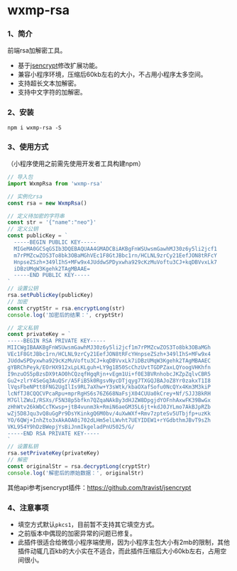 # wxmp-rsa

### 1、简介
前端rsa加解密工具。
+ 基于[jsencrypt](https://github.com/travist/jsencrypt)修改扩展功能。
+ 兼容小程序环境，压缩后60kb左右的大小，不占用小程序太多空间。
+ 支持超长文本加解密。
+ 支持中文字符的加解密。

### 2、安装
```
npm i wxmp-rsa -S
```

### 3、使用方式
（小程序使用之前需先使用开发者工具构建npm）
```js
// 导入包
import WxmpRsa from 'wxmp-rsa'

// 实例化rsa
const rsa = new WxmpRsa()

// 定义待加密的字符串
const str = '{"name":"neo"}'
// 定义公钥
const publicKey = `
  -----BEGIN PUBLIC KEY-----
  MIGeMA0GCSqGSIb3DQEBAQUAA4GMADCBiAKBgFnWSUwsmGawhMJ30z6y5li2jcf1
  m7rPMZcwZOS3To8bk3OBaMGhVEc1F8GtJBbc1rn/HCLNL9zrCy21EefJON8tRFcY
  HnpseZSzh+349lIhS+MFw9x4JUddwSPDyxwha929cKzMuVoftu3CJ+kqDBVvxLk7
  iDBzUMqW3Kgehk2TAgMBAAE=
  -----END PUBLIC KEY-----
`
// 设置公钥
rsa.setPublicKey(publicKey)
// 加密
const cryptStr = rsa.encryptLong(str)
console.log('加密后的结果：', cryptStr)

// 定义私钥
const privateKey = `
-----BEGIN RSA PRIVATE KEY-----
MIICWgIBAAKBgFnWSUwsmGawhMJ30z6y5li2jcf1m7rPMZcwZOS3To8bk3OBaMGh
VEc1F8GtJBbc1rn/HCLNL9zrCy21EefJON8tRFcYHnpseZSzh+349lIhS+MFw9x4
JUddwSPDyxwha929cKzMuVoftu3CJ+kqDBVvxLk7iDBzUMqW3Kgehk2TAgMBAAEC
gYBRChPeyk/EOrHX912xLpLKLguh+LY9g1B50ScChzUvtTGDPZaxLQYoogVHKhfn
I9nzuOS5pBzsDX9tAO0hCQzqfHgqRjn+vEgm1Ui+f0E3BVRnhobcJKZpZqlvCBR5
Gu2+zlrY4SeGq3AuQSr/A5FiB5k0RgsvNycDTjqyg7TXGQJBAJoZ8Yr0zakxT1I8
lVqsFbeNPtt8FNG2UgIlIs9RL7aXhw+Y3sWtk/kbaOXafSofu0NcQYx4Km3M3kiP
lcNfTJ8CQQCVPcaRpu+mprRgHS6s76Z668NaFsjX04CUUa0kCrey+Nf/SJJ3BkRH
M7GllZWuI/RSXs/F5N38p5bfkn7QZqaNAkBy3dHJZW8DpgjdYOFnhAxwFK39BwGx
zHhWtv26kWbCcTKwsp+jtB4vunm3k+RmiN6aeGM35L6jt+kdJ0JYLmo7AkBJpRZb
wZj5D8Jqu3vQ8uGgPr9DsYKinkgQ6M0bv/4uXwWXf+Rmv7zpteSv5UTbjfp+uzKk
YO/6QWj+InhZto3xAkAOA0i702dLHm5elLWvht7UEYIDEW1+rYGdbthmJBvT9sZh
VKL954Y9hDzBWepjYsBiJnmIkgeladPnU5025/G/
-----END RSA PRIVATE KEY-----
`
// 设置私钥
rsa.setPrivateKey(privateKey)
// 解密
const originalStr = rsa.decryptLong(cryptStr)
console.log('解密后的原始数据：', originalStr)
```
其他api参考jsencrypt插件：https://github.com/travist/jsencrypt

### 4、注意事项
+ 填空方式默认`pkcs1`，目前暂不支持其它填空方式。
+ 之前版本中偶现的加密异常的问题已修复。
+ 此插件很适合给微信小程序端使用，因为小程序主包大小有2mb的限制，其他插件动辄几百kb的大小实在不适合，而此插件压缩后大小60kb左右，占用空间很小。
